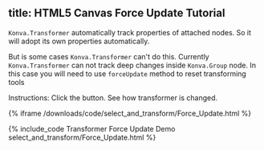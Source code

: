 title: HTML5 Canvas Force Update Tutorial
---

`Konva.Transformer` automatically track properties of attached nodes.
So it will adopt its own properties automatically.

But is some cases `Konva.Transformer` can't do this. Currently `Konva.Transformer` can not track deep changes inside `Konva.Group` node. In this case you will need to use `forceUpdate` method to reset transforming tools

Instructions: Click the button. See how transformer is changed.

{% iframe /downloads/code/select_and_transform/Force_Update.html %}

{% include_code Transformer Force Update Demo select_and_transform/Force_Update.html %}